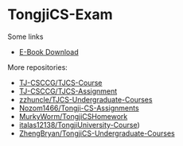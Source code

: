 # TongjiCS-Exam
Some links
- [E-Book Download](https://zh.z-lib.gs/)

More repositories:
- [TJ-CSCCG/TJCS-Course](https://github.com/TJ-CSCCG/TJCS-Course)
- [TJ-CSCCG/TJCS-Assignment](https://github.com/TJ-CSCCG/TJCS-Assignment)
- [zzhuncle/TJCS-Undergraduate-Courses](https://github.com/zzhuncle/TJCS-Undergraduate-Courses)
- [Nozom1466/Tongji-CS-Assignments](https://github.com/Nozom1466/Tongji-CS-Assignments)
- [MurkyWorm/TongjiCSHomework](https://github.com/MurkyWorm/TongjiCSHomework)
- [italas12138/TongjiUniversity-Course](https://github.com/italas12138/TongjiUniversity-Course))
- [ZhengBryan/TongjiCS-Undergraduate-Courses](https://github.com/ZhengBryan/TongjiCS-Undergraduate-Courses)
